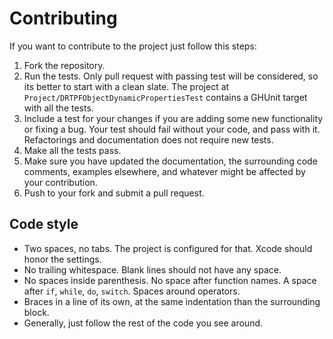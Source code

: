 # Contributing

If you want to contribute to the project just follow this steps:

1. Fork the repository.
2. Run the tests. Only pull request with passing test will be considered, so its better to start with a clean slate. The project at `Project/DRTPFObjectDynamicPropertiesTest` contains a GHUnit target with all the tests.
3. Include a test for your changes if you are adding some new functionality or fixing a bug. Your test should fail without your code, and pass with it. Refactorings and documentation does not require new tests.
4. Make all the tests pass.
5. Make sure you have updated the documentation, the surrounding code comments, examples elsewhere, and whatever might be affected by your contribution.
6. Push to your fork and submit a pull request.

## Code style

- Two spaces, no tabs. The project is configured for that. Xcode should honor the settings.
- No trailing whitespace. Blank lines should not have any space.
- No spaces inside parenthesis. No space after function names. A space after `if`, `while`, `do`, `switch`. Spaces around operators.
- Braces in a line of its own, at the same indentation than the surrounding block.
- Generally, just follow the rest of the code you see around.
